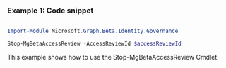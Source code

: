### Example 1: Code snippet

```powershell

Import-Module Microsoft.Graph.Beta.Identity.Governance

Stop-MgBetaAccessReview -AccessReviewId $accessReviewId

```
This example shows how to use the Stop-MgBetaAccessReview Cmdlet.

